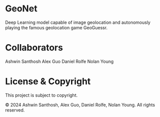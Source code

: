 # GeoNet
Deep Learning model capable of image geolocation and autonomously playing the famous geolocation game GeoGuessr.

# Collaborators
Ashwin Santhosh
Alex Guo
Daniel Rolfe
Nolan Young

# License & Copyright
This project is subject to copyright.

© 2024 Ashwin Santhosh, Alex Guo, Daniel Rolfe, Nolan Young. All rights reserved.
